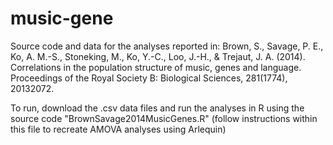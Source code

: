 # music-gene
Source code and data for the analyses reported in: Brown, S., Savage, P. E., Ko, A. M.-S., Stoneking, M., Ko, Y.-C., Loo, J.-H., &amp; Trejaut, J. A. (2014). Correlations in the population structure of music, genes and language. Proceedings of the Royal Society B: Biological Sciences, 281(1774), 20132072.

To run, download the .csv data files and run the analyses in R using the source code "BrownSavage2014MusicGenes.R" (follow instructions within this file to recreate AMOVA analyses using Arlequin)
